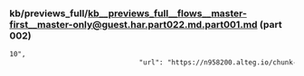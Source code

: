 ### kb/previews_full/kb__previews_full__flows__master-first__master-only@guest.har.part022.md.part001.md (part 002)

```md
10",
                                "url": "https://n958200.alteg.io/chunk-6FGVQ7PR.js",
   
```

```
